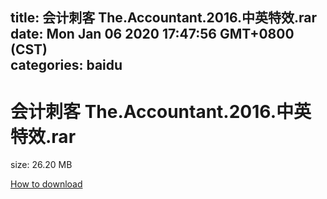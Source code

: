 
title: 会计刺客 The.Accountant.2016.中英特效.rar
date: Mon Jan 06 2020 17:47:56 GMT+0800 (CST)    
categories: baidu
---

# 会计刺客 The.Accountant.2016.中英特效.rar
size: 26.20 MB
 
 

[How to download](https://bpcam.bemobtrk.com/go/2ceec3aa-1ca2-46d6-b9ff-aaa5c184517c?jno=839)